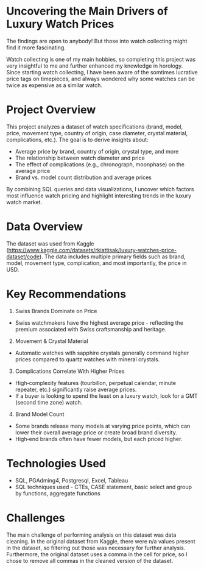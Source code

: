 # Uncovering the Main Drivers of Luxury Watch Prices
The findings are open to anybody! But those into watch collecting might find it more fascinating.

Watch collecting is one of my main hobbies, so completing this project was very insightful to me and further enhanced my knowledge in horology. 
Since starting watch collecting, I have been aware of the somtimes lucrative price tags on timepieces, and always wondered why some watches
can be twice as expensive as a similar watch. 

# Project Overview
This project analyzes a dataset of watch specifications (brand, model, price, movement type, country of origin, case diameter, crystal material, complications, etc.). The goal is to derive insights about:

* Average price by brand, country of origin, crystal type, and more
* The relationship between watch diameter and price
* The effect of complications (e.g., chronograph, moonphase) on the average price
* Brand vs. model count distribution and average prices

By combining SQL queries and data visualizations, I uncover which factors most influence watch pricing and highlight interesting trends in the luxury watch market.

# Data Overview
The dataset was used from Kaggle (https://www.kaggle.com/datasets/rkiattisak/luxury-watches-price-dataset/code). The data includes multiple primary fields such as
brand, model, movement type, complication, and most importantly, the price in USD. 

# Key Recommendations
1. Swiss Brands Dominate on Price
  * Swiss watchmakers have the highest average price - reflecting the premium associated with Swiss craftsmanship and heritage.
2. Movement & Crystal Material
  * Automatic watches with sapphire crystals generally command higher prices compared to quartz watches with mineral crystals.
3. Complications Correlate With Higher Prices
  * High‐complexity features (tourbillon, perpetual calendar, minute repeater, etc.) significantly raise average prices.
  * If a buyer is looking to spend the least on a luxury watch, look for a GMT (second time zone) watch.
4. Brand Model Count
  * Some brands release many models at varying price points, which can lower their overall average price or create broad brand diversity.
  * High‐end brands often have fewer models, but each priced higher.


# Technologies Used
* SQL, PGAdming4, Postgresql, Excel, Tableau
* SQL techniques used - CTEs, CASE statement, basic select and group by functions, aggregate functions

# Challenges
The main challenge of performing analysis on this dataset was data cleaning. In the original dataset from Kaggle, there were n/a values present in the dataset,
so filtering out those was necessary for further analysis. Furthermore, the original dataset uses a comma in the cell for price, so I chose to remove all commas in the 
cleaned version of the dataset.
